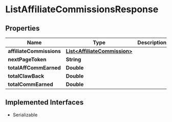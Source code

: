 

# ListAffiliateCommissionsResponse


## Properties

| Name | Type | Description | Notes |
|------------ | ------------- | ------------- | -------------|
|**affiliateCommissions** | [**List&lt;AffiliateCommission&gt;**](AffiliateCommission.md) |  |  [optional] |
|**nextPageToken** | **String** |  |  [optional] |
|**totalAffCommEarned** | **Double** |  |  [optional] |
|**totalClawBack** | **Double** |  |  [optional] |
|**totalCommEarned** | **Double** |  |  [optional] |


## Implemented Interfaces

* Serializable

